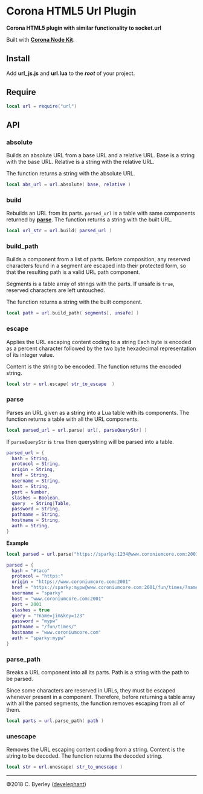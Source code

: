 # Corona HTML5 Url Plugin

__Corona HTML5 plugin with similar functionality to socket.url__

Built with __[Corona Node Kit](https://develephant.github.io/corona-html5-node-kit-docs/)__.

## Install

Add __url_js.js__ and __url.lua__ to the ___root___ of your project.

## Require

```lua
local url = require("url")
```

## API

### absolute

Builds an absolute URL from a base URL and a relative URL. Base is a string with the base URL. Relative is a string with the relative URL.

The function returns a string with the absolute URL.

```lua
local abs_url = url.absolute( base, relative )
```

### build

Rebuilds an URL from its parts. `parsed_url` is a table with same components returned by __[parse](#parse)__. The function returns a string with the built URL.

```lua
local url_str = url.build( parsed_url )
```

### build_path

Builds a <path> component from a list of <segment> parts. Before composition, any reserved characters found in a segment are escaped into their protected form, so that the resulting path is a valid URL path component.

Segments is a table array of strings with the <segment> parts. If unsafe is `true`, reserved characters are left untouched.

The function returns a string with the built <path> component.

```lua
local path = url.build_path( segments[, unsafe] )
```

### escape

Applies the URL escaping content coding to a string Each byte is encoded as a percent character followed by the two byte hexadecimal representation of its integer value.

Content is the string to be encoded. The function returns the encoded string.

```lua
local str = url.escape( str_to_escape  )
```

### parse

Parses an URL given as a string into a Lua table with its components. The function returns a table with all the URL components.

```lua
local parsed_url = url.parse( url[, parseQueryStr] )
```

If `parseQueryStr` is `true` then querystring will be parsed into a table.

```lua
parsed_url = {
  hash = String,
  protocol = String,
  origin = String,
  href = String,
  username = String,
  host = String,
  port = Number,
  slashes = Boolean,
  query	 = String|Table,
  password = String,
  pathname = String,
  hostname = String,
  auth = String,
}
```

__Example__

```lua
local parsed = url.parse("https://sparky:1234@www.coroniumcore.com:2001/fun/times/?name=jim&key=123#taco")

parsed = {
  hash = "#taco"
  protocol = "https:"
  origin = "https://www.coroniumcore.com:2001"
  href = "https://sparky:mypw@www.coroniumcore.com:2001/fun/times/?name=jim&key=123#taco"
  username = "sparky"
  host = "www.coroniumcore.com:2001"
  port = 2001
  slashes =	true
  query	= "?name=jim&key=123"
  password = "mypw"
  pathname = "/fun/times/"
  hostname = "www.coroniumcore.com"
  auth = "sparky:mypw"
}
```

### parse_path

Breaks a <path> URL component into all its <segment> parts. Path is a string with the path to be parsed.

Since some characters are reserved in URLs, they must be escaped whenever present in a <path> component. Therefore, before returning a table array with all the parsed segments, the function removes escaping from all of them.

```lua
local parts = url.parse_path( path )
```

### unescape

Removes the URL escaping content coding from a string. Content is the string to be decoded. The function returns the decoded string.

```lua
local str = url.unescape( str_to_unescape )
```

---

&copy;2018 C. Byerley ([develephant](https://develephant.com))
